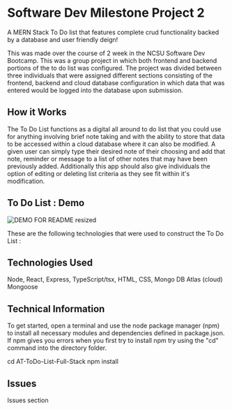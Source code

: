 # Software Dev Milestone Project 2

A MERN Stack To Do list that features complete crud functionality backed by a database and user friendly deign!

This was made over the course of 2 week in the NCSU Software Dev Bootcamp.  This was a group project in which both frontend and backend portions of the to do list was configured.  The project was divided between three individuals that were assigned different sections consisting of the frontend, backend and cloud database configuration in which data that was entered would be logged into the database upon submission.

## How it Works

The To Do List functions as a digital all around to do list that you could use for anything involving brief note taking and with the ability to store that data to be accessed within a cloud database where it can also be modified.  A given user can simply type their desired note of their choosing and add that note, reminder or message to a list of other notes that may have been previously added.  Additionally this app should also give individuals the option of editing or deleting list criteria as they see fit within it's modification.

## To Do List : Demo

![DEMO FOR README resized](https://user-images.githubusercontent.com/46231725/204713835-4473d582-f266-4a13-93e9-cf2d76df77d6.gif)

These are the following technologies that were used to construct the
To Do List :

## Technologies Used

Node,
React,
Express,
TypeScript/tsx,
HTML,
CSS,
Mongo DB Atlas (cloud)
Mongoose

## Technical Information

To get started, open a terminal and use the node package manager (npm) to install all necessary modules and dependencies defined in package.json.  If npm gives you errors when you first try to install npm try using the "cd" command into the directory folder.

cd AT-ToDo-List-Full-Stack
npm install

## Issues

Issues section
